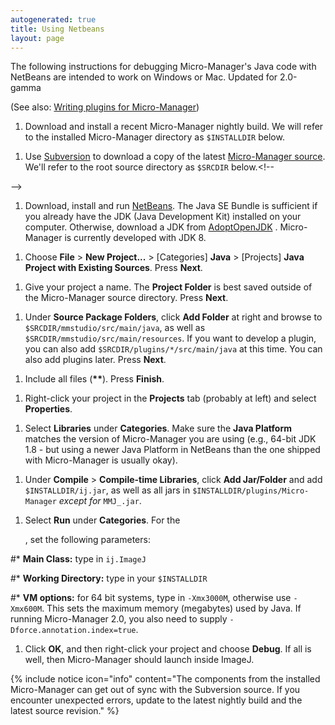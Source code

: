 ```yaml
---
autogenerated: true
title: Using Netbeans
layout: page
---
```


The following instructions for debugging Micro-Manager's Java code with
NetBeans are intended to work on Windows or Mac. Updated for 2.0-gamma

(See also: [Writing plugins for
Micro-Manager](Writing_plugins_for_Micro-Manager "wikilink"))

1.  Download and install a recent Micro-Manager nightly build. We will
    refer to the installed Micro-Manager directory as `$INSTALLDIR`
    below.

<!-- -->

1.  Use [Subversion](http://subversion.tigris.org/) to download a copy
    of the latest [Micro-Manager
    source](http://micro-manager.org/wiki/Micro-Manager_Source_Code).
    We'll refer to the root source directory as `$SRCDIR` below.&lt;!--

--&gt;

1.  Download, install and run [NetBeans](http://netbeans.org). The Java
    SE Bundle is sufficient if you already have the JDK (Java
    Development Kit) installed on your computer. Otherwise, download a
    JDK from [AdoptOpenJDK](https://adoptopenjdk.net/) . Micro-Manager
    is currently developed with JDK 8.

<!-- -->

1.  Choose **File** &gt; **New Project...** &gt; \[Categories\]
    **Java** &gt; \[Projects\] **Java Project with Existing Sources**.
    Press **Next**.

<!-- -->

1.  Give your project a name. The **Project Folder** is best saved
    outside of the Micro-Manager source directory. Press **Next**.

<!-- -->

1.  Under **Source Package Folders**, click **Add Folder** at right and
    browse to `$SRCDIR/mmstudio/src/main/java`, as well as
    `$SRCDIR/mmstudio/src/main/resources`. If you want to develop a
    plugin, you can also add `$SRCDIR/plugins/*/src/main/java` at this
    time. You can also add plugins later. Press **Next**.

<!-- -->

1.  Include all files (**\*\***). Press **Finish**.

<!-- -->

1.  Right-click your project in the **Projects** tab (probably at left)
    and select **Properties**.

<!-- -->

1.  Select **Libraries** under **Categories**. Make sure the **Java
    Platform** matches the version of Micro-Manager you are using (e.g.,
    64-bit JDK 1.8 - but using a newer Java Platform in NetBeans than
    the one shipped with Micro-Manager is usually okay).

<!-- -->

1.  Under **Compile** &gt; **Compile-time Libraries**, click **Add
    Jar/Folder** and add `$INSTALLDIR/ij.jar`, as well as all jars in
    `$INSTALLDIR/plugins/Micro-Manager` *except for* `MMJ_.jar`.

<!-- -->

1.  Select **Run** under **Categories**. For the
    <default config>

    , set the following parameters:

\#\* **Main Class:** type in `ij.ImageJ`

\#\* **Working Directory:** type in your `$INSTALLDIR`

\#\* **VM options:** for 64 bit systems, type in `-Xmx3000M`, otherwise
use `-Xmx600M`. This sets the maximum memory (megabytes) used by Java.
If running Micro-Manager 2.0, you also need to supply
`-Dforce.annotation.index=true`.

1.  Click **OK**, and then right-click your project and choose
    **Debug**. If all is well, then Micro-Manager should launch inside
    ImageJ.

{% include notice icon="info" content="The components from the installed Micro-Manager can get out of sync with the Subversion source. If you encounter unexpected errors, update to the latest nightly build and the latest source revision." %}

